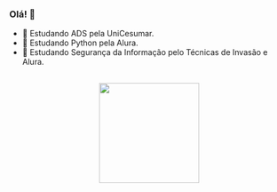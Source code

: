 ### Olá! 👋

- 🌱 Estudando ADS pela UniCesumar.
- :snake: Estudando Python pela Alura.
- 🎩 Estudando Segurança da Informação pelo Técnicas de Invasão e Alura.

##

<div align="center">
  <img height="180em" src="https://github-readme-stats.vercel.app/api/top-langs/?username=G-Leite&layout=compact&langs_count=7&theme=dracula"/>
</div>

